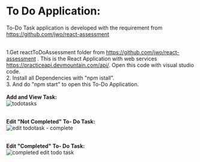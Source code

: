 # To Do Application:
To-Do Task application is developed with the requirement from https://github.com/jwo/react-assessment </br>
</br>

1.Get reactToDoAssessment folder from  https://github.com/jwo/react-assessment .
This is the React Application with web services https://practiceapi.devmountain.com/api/. Open this code with visual studio code. </br>
2. Install all Dependencies with "npm istall". </br>
3.  And do "npm start" to open this To-Do Application.
</br>
</br> <b> Add and View  Task: </b> </br>
![todotasks](https://user-images.githubusercontent.com/43896941/46565760-eda05900-c8d8-11e8-8a6e-9e160e20c491.PNG)

</br> <b> Edit "Not Completed" To- Do Task: </b> </br>
![edit todotask - complete](https://user-images.githubusercontent.com/43896941/46565804-69020a80-c8d9-11e8-9396-390a1fd9714f.PNG)

</br> <b> Edit "Completed" To- Do Task: </b> </br>
![completed edit todo task](https://user-images.githubusercontent.com/43896941/46565836-c5652a00-c8d9-11e8-892e-05abeaf642b5.PNG)
